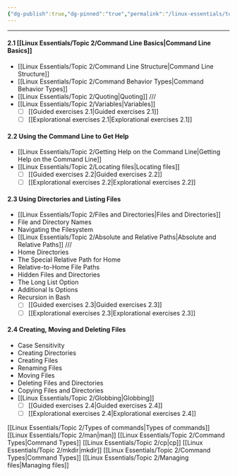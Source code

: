 ```yaml
---
{"dg-publish":true,"dg-pinned":"true","permalink":"/linux-essentials/topic-2/topic-2-finding-your-way-on-a-linux-system/","pinned":"true","dgPassFrontmatter":true}
---
```


---

#### 2.1 [[Linux Essentials/Topic 2/Command Line Basics\|Command Line Basics]]
-  [[Linux Essentials/Topic 2/Command Line Structure\|Command Line Structure]]
- [[Linux Essentials/Topic 2/Command Behavior Types\|Command Behavior Types]]
- [[Linux Essentials/Topic 2/Quoting\|Quoting]]
///
- [[Linux Essentials/Topic 2/Variables\|Variables]]
	- [ ] [[Guided exercises 2.1\|Guided exercises 2.1]]
	- [ ] [[Explorational exercises 2.1\|Explorational exercises 2.1]]
#### 2.2 Using the Command Line to Get Help
-  [[Linux Essentials/Topic 2/Getting Help on the Command Line\|Getting Help on the Command Line]]
-  [[Linux Essentials/Topic 2/Locating files\|Locating files]]
	- [ ] [[Guided exercises 2.2\|Guided exercises 2.2]]
	- [ ] [[Explorational exercises 2.2\|Explorational exercises 2.2]]
#### 2.3 Using Directories and Listing Files
- [[Linux Essentials/Topic 2/Files and Directories\|Files and Directories]]
- File and Directory Names
- Navigating the Filesystem
- [[Linux Essentials/Topic 2/Absolute and Relative Paths\|Absolute and Relative Paths]]
	///
- Home Directories
- The Special Relative Path for Home
- Relative-to-Home File Paths
- Hidden Files and Directories
- The Long List Option
- Additional ls Options
- Recursion in Bash
	- [ ] [[Guided exercises 2.3\|Guided exercises 2.3]]
	- [ ] [[Explorational exercises 2.3\|Explorational exercises 2.3]]

#### 2.4 Creating, Moving and Deleting Files
- Case Sensitivity
- Creating Directories
- Creating Files
- Renaming Files
- Moving Files 
- Deleting Files and Directories
- Copying Files and Directories
- [[Linux Essentials/Topic 2/Globbing\|Globbing]]
	- [ ] [[Guided exercises 2.4\|Guided exercises 2.4]]
	- [ ] [[Explorational exercises 2.4\|Explorational exercises 2.4]]

[[Linux Essentials/Topic 2/Types of commands\|Types of commands]]
[[Linux Essentials/Topic 2/man\|man]]
[[Linux Essentials/Topic 2/Command Types\|Command Types]]
[[Linux Essentials/Topic 2/cp\|cp]]
[[Linux Essentials/Topic 2/mkdir\|mkdir]]
[[Linux Essentials/Topic 2/Command Types\|Command Types]]
[[Linux Essentials/Topic 2/Managing files\|Managing files]]
